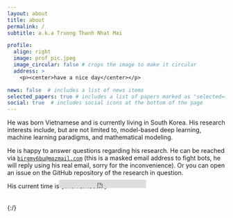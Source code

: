 ```yaml
---
layout: about
title: about
permalink: /
subtitle: a.k.a Truong Thanh Nhat Mai

profile:
  align: right
  image: prof_pic.jpeg
  image_circular: false # crops the image to make it circular
  address: >
    <p><center>have a nice day</center></p>

news: false  # includes a list of news items
selected_papers: true # includes a list of papers marked as "selected={true}"
social: true  # includes social icons at the bottom of the page
---
```

He was born Vietnamese and is currently living in South Korea. His research interests include, but are not limited to, model-based deep learning, machine learning paradigms, and mathematical modeling.

He is happy to answer questions regarding his research. He can be reached via <a href="mailto:bikrgmky6buk@mozkmail.com"
    onmouseover="this.href=this.href.replace(/k/g,'');"><span style="unicode-bidi:bidi-override; direction: rtl;">`moc.liamzom@ub6ymgrib`</span></a> (this is a masked email address to fight bots, he will reply using his real email, sorry for the inconvenience). Or you can open an issue on the GitHub repository of the research in question.

His current time is {::nomarkdown} <div id="contentframe" style="position:relative; top: -37px; left: 120px;"> <iframe src="https://free.timeanddate.com/clock/i9jn8oyx/n235/fc90f/tct/pct/tt0/tw0/tm1/ts1/ta1/tb2" frameborder="0" width="200" height="19" allowtransparency="true"></iframe></div> {:/}
